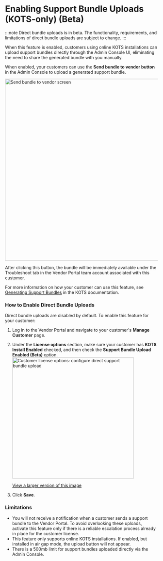 # Enabling Support Bundle Uploads (KOTS-only) (Beta)

:::note
Direct bundle uploads is in beta. The functionality, requirements, and limitations of direct bundle uploads are subject to change.
:::

When this feature is enabled, customers using online KOTS installations can upload support bundles directly through the Admin Console UI, eliminating the need to share the generated bundle with you manually.

When enabled, your customers can use the **Send bundle to vendor button** in the Admin Console to upload a generated support bundle.

<img alt="Send bundle to vendor screen" src="/images/send-bundle-to-vendor.png" width="600px"/>

After clicking this button, the bundle will be immediately available under the Troubleshoot tab in the Vendor Portal team account associated with this customer.

For more information on how your customer can use this feature, see [Generating Support Bundles](https://docs.replicated.com/enterprise/troubleshooting-an-app) in the KOTS documentation.

### How to Enable Direct Bundle Uploads

Direct bundle uploads are disabled by default. To enable this feature for your customer:

1. Log in to the Vendor Portal and navigate to your customer's **Manage Customer** page.
1. Under the **License options** section, make sure your customer has **KOTS Install Enabled** checked, and then check the **Support Bundle Upload Enabled (Beta)** option.
   <img alt="Customer license options: configure direct support bundle upload" src="/images/configure-direct-support-bundle-upload.png" width="400px"/>

   [View a larger version of this image](/images/configure-direct-support-bundle-upload.png)
1. Click **Save**.

### Limitations

- You will not receive a notification when a customer sends a support bundle to the Vendor Portal. To avoid overlooking these uploads, activate this feature only if there is a reliable escalation process already in place for the customer license.
- This feature only supports online KOTS installations. If enabled, but installed in air gap mode, the upload button will not appear.
- There is a 500mb limit for support bundles uploaded directly via the Admin Console.
